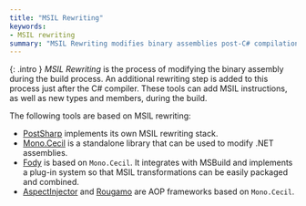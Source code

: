 ```yaml
---
title: "MSIL Rewriting"
keywords: 
- MSIL rewriting
summary: "MSIL Rewriting modifies binary assemblies post-C# compilation. Tools like PostSharp, Mono.Cecil, Fody, AspectInjector, and Rougamo use this approach."
---
```


{: .intro }
_MSIL Rewriting_ is the process of modifying the binary assembly during the build process. An additional rewriting step
is added to this process just after the C# compiler. These tools can add MSIL instructions, as well as new types and
members, during the build.

The following tools are based on MSIL rewriting:

* [PostSharp](/il) implements its own MSIL rewriting stack.
* [Mono.Cecil](https://github.com/jbevain/cecil) is a standalone library that can be used to modify .NET assemblies.
* [Fody](fody) is based on `Mono.Cecil`. It integrates with MSBuild and implements a plug-in system so that MSIL
  transformations can be easily packaged and combined.
* [AspectInjector](https://github.com/pamidur/aspect-injector)
  and [Rougamo](https://github.com/inversionhourglass/Rougamo) are AOP frameworks based on `Mono.Cecil`.
